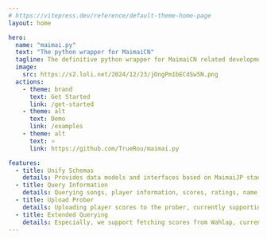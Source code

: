 ```yaml
---
# https://vitepress.dev/reference/default-theme-home-page
layout: home

hero:
  name: "maimai.py"
  text: "The python wrapper for MaimaiCN"
  tagline: The definitive python wrapper for MaimaiCN related development, wrapping the common functions and models.
  image:
    src: https://s2.loli.net/2024/12/23/jOngPm1bECdSw5N.png
  actions:
    - theme: brand
      text: Get Started
      link: /get-started
    - theme: alt
      text: Demo
      link: /examples
    - theme: alt
      text: ⭐
      link: https://github.com/TrueRou/maimai.py

features:
  - title: Unify Schemas
    details: Provides data models and interfaces based on MaimaiJP standard. Language is no barrier, we also provide a client based on the RESTful, allowing you to use any language.
  - title: Query Information
    details: Querying songs, player information, scores, ratings, name plates from data sources.
  - title: Upload Prober
    details: Uploading player scores to the prober, currently supporting Diving-Fish and LXNS.
  - title: Extended Querying
    details: Especially, we support fetching scores from Wahlap, currently supporting via QRCode and WeChat.
---
```


